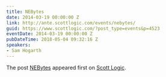 ```yaml
---
title: NEBytes
date: 2014-03-19 00:00:00 Z
link: http://ante.scottlogic.com/events/nebytes/
guid: https://www.scottlogic.com/?post_type=events&p=4523
eventDate: 2014-03-19 00:00:00 Z
pubDateTime: 2018-05-04 09:32:16 Z
speakers:
- Sam Hogarth
---
```


<p>The post <a rel="nofollow" href="http://ante.scottlogic.com/events/nebytes/">NEBytes</a> appeared first on <a rel="nofollow" href="http://ante.scottlogic.com">Scott Logic</a>.</p>